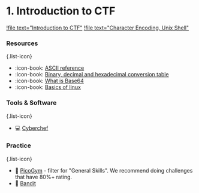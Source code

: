 # 1. Introduction to CTF

[!file text="Introduction to CTF"](/files/intro.pptx)
[!file text="Character Encoding, Unix Shell"](/files/basics.pptx)

### Resources
{.list-icon}
- :icon-book: [ASCII reference](https://www.w3schools.com/charsets/ref_html_ascii.asp)
- :icon-book: [Binary, decimal and hexadecimal conversion table](https://kb.iu.edu/d/afdl)
- :icon-book: [What is Base64](https://base64.guru/learn/what-is-base64)
- :icon-book: [Basics of linux](https://d00mfist.gitbooks.io/ctf/content/basics_of_linux.html)

### Tools & Software
{.list-icon}
- :computer: [Cyberchef](https://gchq.github.io/CyberChef/)

### Practice
{.list-icon}
- :triangular_flag_on_post: [PicoGym](https://play.picoctf.org/practice?category=5) - filter for "General Skills". We recommend doing challenges that have 80%+ rating.
- :triangular_flag_on_post: [Bandit](https://overthewire.org/wargames/bandit/)
